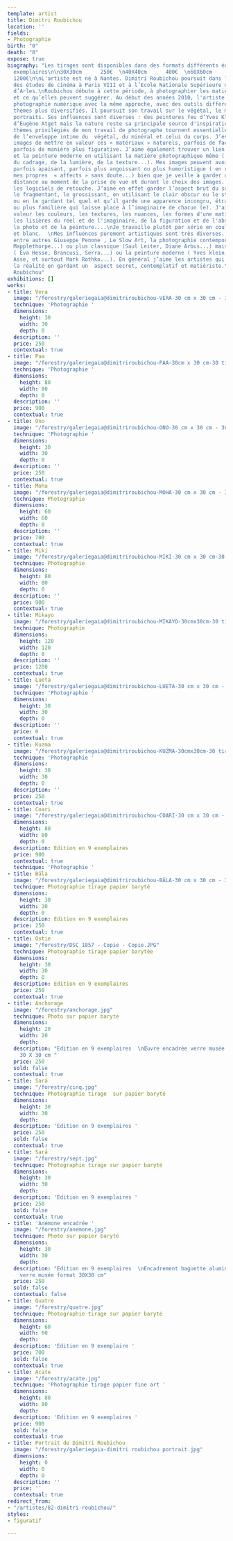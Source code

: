 ```yaml
---
template: artist
title: Dimitri Roubichou
location: ''
fields:
- Photographie
birth: "0"
death: "0"
expose: true
biography: "Les tirages sont disponibles dans des formats différents édition en 9
  exemplaires\n\n30X30cm      250€  \n40X40cm      400€  \n60X60cm      700€  \n120X120cm
  1200€\n\nL'artiste est né à Nantes. Dimitri Roubichou poursuit dans les années 90
  des études de cinéma à Paris VIII et à l’Ecole Nationale Supérieure de Photographie
  d’Arles.\nRoubichou débute à cette période, à photographier les matières végétales
  et ce qu’elles peuvent suggérer. Au début des années 2010, l'artiste passe à la
  photographie numérique avec la même approche, avec des outils différents et des
  thèmes plus diversifiés. Il poursuit son travail sur le végétal, le minéral et les
  portraits. Ses influences sont diverses : des peintures feu d’Yves Klein au Paris
  d’Eugène Atget mais la nature reste sa principale source d'inspiration.\n\n\"Les
  thèmes privilégiés de mon travail de photographe tournent essentiellement autour
  de l’enveloppe intime du  végétal, du minéral et celui du corps. J’essaie dans mes
  images de mettre en valeur ces « matériaux » naturels, parfois de façon plus abstraite
  parfois de manière plus figurative. J’aime également trouver un lien avec la sculpture
  et la peinture moderne en utilisant la matière photographique même ( en me servant
  du cadrage, de la lumière, de la texture...). Mes images peuvent avoir un aspect
  parfois apaisant, parfois plus angoissant ou plus humoristique ( en rapport avec
  mes propres  « affects » sans doute...) bien que je veille à garder une certaine
  distance au moment de la prise de vue et durant le choix des images. J’utilise peu
  les logiciels de retouche. J’aime en effet garder l’aspect brut du sujet tout en
  le fragmentant, le grossissant, en utilisant le clair obscur ou le studio photo...
  ou en le gardant tel quel et qu’il garde une apparence incongru, étrange, secrète
  ou plus familière qui laisse place à l’imaginaire de chacun (e). J'aime mettre en
  valeur les couleurs, les textures, les nuances, les formes d'une matière et explorer
  les lisières du réel et de l'imaginaire, de la figuration et de l'abstraction, de
  la photo et de la peinture....\nJe travaille plutôt par série en couleur et en noir
  et blanc.  \nMes influences purement artistiques sont très diverses... J’apprécie
  entre autres Giuseppe Penone , Le Slow Art, la photographie contemporaine ( Tosani,
  Mapplethorpe...) ou plus classique (Saul Leiter, Diane Arbus...) mais aussi la sculpture
  ( Eva Hesse, Brancusi, Serra...) ou la peinture moderne ( Yves klein, Genevieve
  Asse, et surtout Mark Rothko...). En général j’aime les artistes qui interrogent
  la réalité en gardant un  aspect secret, contemplatif et matiériste.\"\n\nDimitri
  Roubichou"
exhibitions: []
works:
- title: Vera
  image: "/forestry/galeriegaia@dimitriroubichou-VERA-30 cm x 30 cm - 30 tirages.jpg"
  technique: 'Photographie '
  dimensions:
    height: 30
    width: 30
    depth: 0
  description: ''
  price: 250
  contextual: true
- title: Paa
  image: "/forestry/galeriegaia@dimitriroubichou-PAA-30cm x 30 cm-30 tirages.jpg"
  technique: 'Photographie '
  dimensions:
    height: 80
    width: 80
    depth: 0
  description: ''
  price: 900
  contextual: true
- title: Ono
  image: "/forestry/galeriegaia@dimitriroubichou-ONO-30 cm x 30 cm - 30 tirages.jpg"
  technique: 'Photographie '
  dimensions:
    height: 30
    width: 30
    depth: 0
  description: ''
  price: 250
  contextual: true
- title: Moha
  image: "/forestry/galeriegaia@dimitriroubichou-MOHA-30 cm x 30 cm - 30 tirages.jpg"
  technique: Photographie
  dimensions:
    height: 60
    width: 60
    depth: 0
  description: ''
  price: 700
  contextual: true
- title: Miki
  image: "/forestry/galeriegaia@dimitriroubichou-MIKI-30 cm x 30 cm-30 tirages.jpg"
  technique: Photographie
  dimensions:
    height: 80
    width: 80
    depth: 0
  description: ''
  price: 900
  contextual: true
- title: Mikayo
  image: "/forestry/galeriegaia@dimitriroubichou-MIKAYO-30cmx30cm-30 tirages.jpg"
  technique: Photographie
  dimensions:
    height: 120
    width: 120
    depth: 0
  description: ''
  price: 1200
  contextual: true
- title: Lueta
  image: "/forestry/galeriegaia@dimitriroubichou-LUETA-30 cm x 30 cm - 30 tirages.jpg"
  technique: 'Photographie '
  dimensions:
    height: 30
    width: 30
    depth: 0
  description: ''
  price: 0
  contextual: true
- title: Kuzma
  image: "/forestry/galeriegaia@dimitriroubichou-KUZMA-30cmx30cm-30 tirages.jpg"
  technique: 'Photographie '
  dimensions:
    height: 30
    width: 30
    depth: 0
  description: ''
  price: 250
  contextual: true
- title: Coari
  image: "/forestry/galeriegaia@dimitriroubichou-COARI-30 cm x 30 cm - 30 tirages.jpg"
  dimensions:
    height: 80
    width: 80
    depth: 0
  description: Edition en 9 exemplaires
  price: 900
  contextual: true
  technique: 'Photographie '
- title: Bäla
  image: "/forestry/galeriegaia@dimitriroubichou-BÄLA-30 cm x 30 cm - 30 tirages.jpg"
  technique: Photographie tirage papier baryté
  dimensions:
    height: 30
    width: 30
    depth: 0
  description: Edition en 9 exemplaires
  price: 250
  contextual: true
- title: Ostie
  image: "/forestry/DSC_1857 - Copie - Copie.JPG"
  technique: Photographie tirage papier barytée
  dimensions:
    height: 30
    width: 30
    depth: 0
  description: Edition en 9 exemplaires
  price: 250
  contextual: true
- title: Anchorage
  image: "/forestry/anchorage.jpg"
  technique: Photo sur papier baryté
  dimensions:
    height: 20
    width: 20
    depth: 
  description: "Edition en 9 exemplaires  \nŒuvre encadrée verre musée format final
    30 X 30 cm "
  price: 250
  sold: false
  contextual: true
- title: Sará
  image: "/forestry/cinq.jpg"
  technique: Photographie tirage  sur papier baryté
  dimensions:
    height: 30
    width: 30
    depth: 
  description: 'Edition en 9 exemplaires '
  price: 250
  sold: false
  contextual: true
- title: Sará
  image: "/forestry/sept.jpg"
  technique: Photographie tirage sur papier baryté
  dimensions:
    height: 30
    width: 30
    depth: 
  description: 'Edition en 9 exemplaires '
  price: 250
  sold: false
  contextual: true
- title: 'Anémone encadrée '
  image: "/forestry/anemone.jpg"
  technique: Photo sur papier baryté
  dimensions:
    height: 30
    width: 30
    depth: 
  description: "Edition en 9 exemplaires  \nEncadrement baguette aluminium noir brossé
    verre musée format 30X30 cm"
  price: 250
  sold: false
  contextual: false
- title: Quatre
  image: "/forestry/quatre.jpg"
  technique: Photographie tirage sur papier baryté
  dimensions:
    height: 60
    width: 60
    depth: 
  description: 'Edition en 9 exemplaire '
  price: 700
  sold: false
  contextual: true
- title: Acate
  image: "/forestry/acate.jpg"
  technique: 'Photographie tirage papier fine art '
  dimensions:
    height: 80
    width: 80
    depth: 
  description: 'Edition en 9 exemplaires '
  price: 900
  sold: false
  contextual: true
- title: Portrait de Dimitri Roubichou
  image: "/forestry/galeriegaia-dimitri roubichou portrait.jpg"
  dimensions:
    height: 0
    width: 0
    depth: 0
  description: ''
  price: ''
  contextual: true
redirect_from:
- "/artistes/82-dimitri-roubichou/"
styles:
- figuratif

---
```

